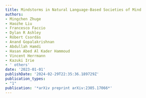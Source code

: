 ```yaml
---
title: Mindstorms in Natural Language-Based Societies of Mind
authors:
- Mingchen Zhuge
- Haozhe Liu
- Francesco Faccio
- Dylan R Ashley
- Róbert Csordás
- Anand Gopalakrishnan
- Abdullah Hamdi
- Hasan Abed Al Kader Hammoud
- Vincent Herrmann
- Kazuki Irie
- ' others'
date: '2023-01-01'
publishDate: '2024-02-29T22:35:36.189729Z'
publication_types:
- "1"
publication: '*arXiv preprint arXiv:2305.17066*'
---
```

